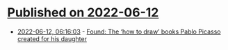 # [Published on 2022-06-12](index.md)

* [2022-06-12, 06:16:03](https://news.ycombinator.com/item?id=31711978) - [Found: The ‘how to draw’ books Pablo Picasso created for his daughter](https://www.theguardian.com/artanddesign/2022/jun/11/found-the-how-to-draw-books-pablo-picasso-created-for-his-daughter)
